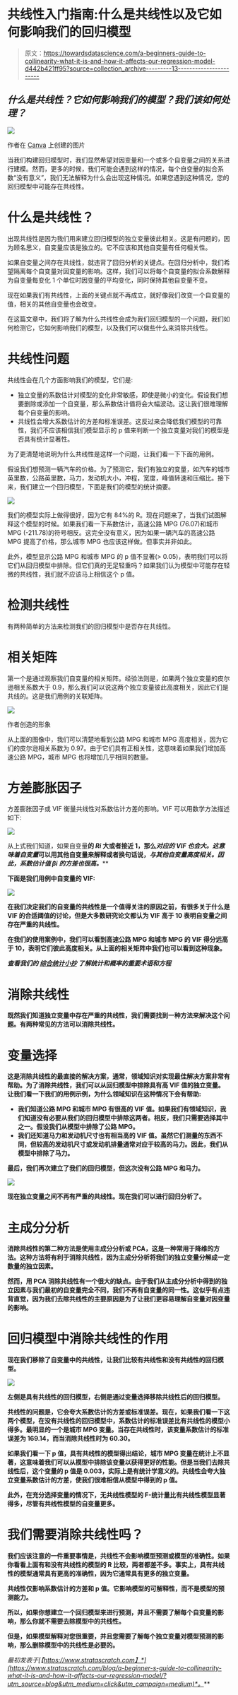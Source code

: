# 共线性入门指南:什么是共线性以及它如何影响我们的回归模型

> 原文：<https://towardsdatascience.com/a-beginners-guide-to-collinearity-what-it-is-and-how-it-affects-our-regression-model-d442b421ff95?source=collection_archive---------13----------------------->

## *什么是共线性？它如何影响我们的模型？我们该如何处理？*

![](img/20f696750573ba68df8f4581927b1a75.png)

作者在 [Canva](https://canva.com/) 上创建的图片

当我们构建回归模型时，我们显然希望对因变量和一个或多个自变量之间的关系进行建模。然而，更多的时候，我们可能会遇到这样的情况，每个自变量的拟合系数“没有意义”，我们无法解释为什么会出现这种情况。如果您遇到这种情况，您的回归模型中可能存在共线性。

# 什么是共线性？

出现共线性是因为我们用来建立回归模型的独立变量彼此相关。这是有问题的，因为顾名思义，自变量应该是独立的。它不应该和其他自变量有任何相关性。

如果自变量之间存在共线性，就违背了回归分析的关键点。在回归分析中，我们希望隔离每个自变量对因变量的影响。这样，我们可以将每个自变量的拟合系数解释为自变量每变化 1 个单位时因变量的平均变化，同时保持其他自变量不变。

现在如果我们有共线性，上面的关键点就不再成立，就好像我们改变一个自变量的值，相关的其他自变量也会改变。

在这篇文章中，我们将了解为什么共线性会成为我们回归模型的一个问题，我们如何检测它，它如何影响我们的模型，以及我们可以做些什么来消除共线性。

# 共线性问题

共线性会在几个方面影响我们的模型，它们是:

*   独立变量的系数估计对模型的变化非常敏感，即使是微小的变化。假设我们想要删除或添加一个自变量，那么系数估计值将会大幅波动。这让我们很难理解每个自变量的影响。
*   共线性会增大系数估计的方差和标准误差。这反过来会降低我们模型的可靠性，我们不应该相信我们模型显示的 p 值来判断一个独立变量对我们的模型是否具有统计显著性。

为了更清楚地说明为什么共线性是这样一个问题，让我们看一下下面的用例。

假设我们想预测一辆汽车的价格。为了预测它，我们有独立的变量，如汽车的城市英里数，公路英里数，马力，发动机大小，冲程，宽度，峰值转速和压缩比。接下来，我们建立一个回归模型，下面是我们的模型的统计摘要。

![](img/88b1e0a5dbd4847c424078e2b5ac81a6.png)

我们的模型实际上做得很好，因为它有 84%的 R。现在问题来了，当我们试图解释这个模型的时候。如果我们看一下系数估计，高速公路 MPG (76.07)和城市 MPG (-211.78)的符号相反。这完全没有意义，因为如果一辆汽车的高速公路 MPG 提高了价格，那么城市 MPG 也应该这样做。但事实并非如此。

此外，模型显示公路 MPG 和城市 MPG 的 p 值不显著(> 0.05)，表明我们可以将它们从回归模型中排除。但它们真的无足轻重吗？如果我们认为模型中可能存在轻微的共线性，我们就不应该马上相信这个 p 值。

# 检测共线性

有两种简单的方法来检测我们的回归模型中是否存在共线性。

# 相关矩阵

第一个是通过观察我们自变量的相关矩阵。经验法则是，如果两个独立变量的皮尔逊相关系数大于 0.9，那么我们可以说这两个独立变量彼此高度相关，因此它们是共线的。这是我们用例的关联矩阵。

![](img/4eb10415c80c14a8f5426618f953c2c7.png)

作者创造的形象

从上面的图像中，我们可以清楚地看到公路 MPG 和城市 MPG 高度相关，因为它们的皮尔逊相关系数为 0.97。由于它们具有正相关性，这意味着如果我们增加高速公路 MPG，城市 MPG 也将增加几乎相同的数量。

# 方差膨胀因子

方差膨胀因子或 VIF 衡量共线性对系数估计方差的影响。VIF 可以用数学方法描述如下:

![](img/91cc55ae84ad2674d22dafe0cb37657d.png)

从上式我们知道，如果自变量**的 ***Ri*** 大或者接近 1，那么*对应的 VIF 也会大。这意味着自变量*可以用其他自变量来解释或者换句话说，*与其他自变量高度相关。因此，系数估计值 ***βi*** 的方差也很高。*****

**下面是我们用例中自变量的 VIF:**

**![](img/f0d0b39c6db31683604980a3107ab718.png)**

**在我们决定我们的自变量的共线性是一个值得关注的原因之前，有很多关于什么是 VIF 的合适阈值的讨论，但是大多数研究论文都认为 VIF 高于 10 表明自变量之间存在严重的共线性。**

**在我们的使用案例中，我们可以看到高速公路 MPG 和城市 MPG 的 VIF 得分远高于 10，表明它们彼此高度相关。从上面的相关矩阵中我们也可以看到这种现象。**

***查看我们的* [*综合统计小抄*](https://www.stratascratch.com/blog/a-comprehensive-statistics-cheat-sheet-for-data-science-interviews/?utm_source=blog&utm_medium=click&utm_campaign=medium) *了解统计和概率的重要术语和方程***

# **消除共线性**

**既然我们知道独立变量中存在严重的共线性，我们需要找到一种方法来解决这个问题。有两种常见的方法可以消除共线性。**

# **变量选择**

**这是消除共线性的最直接的解决方案，通常，领域知识对实现最佳解决方案非常有帮助。为了消除共线性，我们可以从回归模型中排除具有高 VIF 值的独立变量。让我们看一下我们的用例示例，为什么领域知识在这种情况下会有帮助:**

*   **我们知道公路 MPG 和城市 MPG 有很高的 VIF 值。如果我们有领域知识，我们知道没有必要从我们的回归模型中排除这两者。相反，我们只需要选择其中之一。假设我们从模型中排除了公路 MPG。**
*   **我们还知道马力和发动机尺寸也有相当高的 VIF 值。虽然它们测量的东西不同，但较高的发动机尺寸或发动机排量通常对应于较高的马力。因此，我们从模型中排除了马力。**

**最后，我们再次建立了我们的回归模型，但这次没有公路 MPG 和马力。**

**![](img/3e7ae51a91ab5c3c8b75a9dc341ae3ae.png)**

**现在独立变量之间不再有严重的共线性。现在我们可以进行回归分析了。**

# **主成分分析**

**消除共线性的第二种方法是使用主成分分析或 PCA，这是一种常用于降维的方法。这种方法将有利于消除共线性，因为主成分分析将我们的独立变量分解成一定数量的独立因素。**

**然而，用 PCA 消除共线性有一个很大的缺点。由于我们从主成分分析中得到的独立因素与我们最初的自变量完全不同，我们不再有自变量的同一性。这似乎有点违背直觉，因为我们去除共线性的主要原因是为了让我们更容易理解自变量对因变量的影响。**

# **回归模型中消除共线性的作用**

**现在我们移除了自变量中的共线性，让我们比较有共线性和没有共线性的回归模型。**

**![](img/850b11f5c5610378b2cca5a4e7c99999.png)**

**左侧是具有共线性的回归模型，右侧是通过变量选择移除共线性后的回归模型。**

**共线性的问题是，它会夸大系数估计的方差或标准误差。现在，如果我们看一下这两个模型，在没有共线性的回归模型中，系数估计的标准误差比有共线性的模型小得多。最明显的一个是城市 MPG 变量。当存在共线性时，该变量系数估计的标准误差为 169.14，而当消除共线性时为 60.30。**

**如果我们看一下 p 值，具有共线性的模型得出结论，城市 MPG 变量在统计上不显著，这意味着我们可以从模型中排除该变量以获得更好的性能。但是当我们去除共线性后，这个变量的 p 值是 0.003，实际上是有统计学意义的。共线性会夸大独立变量系数估计的方差，使我们很难相信从模型中得到的 p 值。**

**此外，在充分选择变量的情况下，无共线性模型的 F-统计量比有共线性模型显著得多，尽管有共线性模型的自变量更多。**

# **我们需要消除共线性吗？**

**我们应该注意的一件重要事情是，共线性不会影响模型预测或模型的准确性。如果你看看上面有和没有共线性的模型的 R 比较，两者都差不多。事实上，具有共线性的模型通常具有更高的准确性，因为它通常具有更多的独立变量。**

**共线性仅影响系数估计的方差和 p 值。它影响模型的可解释性，而不是模型的预测能力。**

**所以，如果你想建立一个回归模型来进行预测，并且不需要了解每个自变量的影响，那么你就不需要去除模型中的共线性。**

**但是，如果模型解释对您很重要，并且您需要了解每个独立变量对模型预测的影响，那么删除模型中的共线性是必要的。**

***最初发表于*[*【https://www.stratascratch.com】*](https://www.stratascratch.com/blog/a-beginner-s-guide-to-collinearity-what-it-is-and-how-it-affects-our-regression-model/?utm_source=blog&utm_medium=click&utm_campaign=medium)*。***